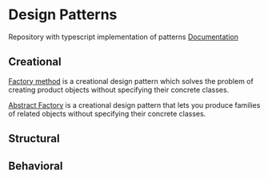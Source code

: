 # Design Patterns

Repository with typescript implementation of patterns
[Documentation](https://refactoring.guru/ru/design-patterns)

## Creational

[Factory method](/creational/factory-method.ts) is a creational design pattern which solves the problem of creating product objects without specifying their concrete classes.

[Abstract Factory](/creational/abstract-factory.ts) is a creational design pattern that lets you produce families of related objects without specifying their concrete classes.

## Structural

## Behavioral
